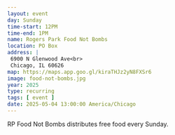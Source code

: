 ```yaml
---
layout: event
day: Sunday
time-start: 12PM
time-end: 1PM
name: Rogers Park Food Not Bombs
location: PO Box
address: |
 6900 N Glenwood Ave<br>
 Chicago, IL 60626
map: https://maps.app.goo.gl/kiraTHJz2yN8FXSr6
image: food-not-bombs.jpg
year: 2025
type: recurring
tags: [ event ]
date: 2025-05-04 13:00:00 America/Chicago
---
```

RP Food Not Bombs distributes free food every Sunday.